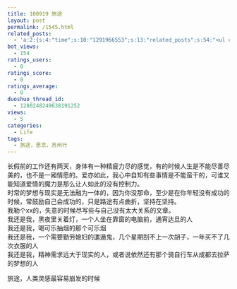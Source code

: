 ```yaml
---
title: 100919 旅途
layout: post
permalink: /1545.html
related_posts:
  - 'a:2:{s:4:"time";s:10:"1291966553";s:13:"related_posts";s:54:"<ul class="related_post"><li>No Related Post</li></ul>";}'
bot_views:
  - 154
ratings_users:
  - 0
ratings_score:
  - 0
ratings_average:
  - 0
duoshuo_thread_id:
  - 1280248249638191252
views:
  - 5
categories:
  - Life
tags:
  - 旅途，思念，苏州行
---
```

长假前的工作还有两天，身体有一种精疲力尽的感觉，有的时候人生是不能尽善尽美的，也不是一厢情愿的。爱亦如此，我心中自知有些事情是不能蛮干的，可谁又能知道爱情的魔力是那么让人如此的没有控制力。  
时常的梦想与现实是无法融为一体的，因为你没那命，至少是在你年轻没有成功的时候，常鼓励自己会成功的，只是路途有点曲折，坚持在坚持。  
我勒个xx的，失意的时候尽写些与自己没有太大关系的文章。  
我还是我，黑夜里关着灯，一个人坐在靠窗的电脑前，通宵达旦的人  
我还是我，喝可乐抽烟的那个可乐烟  
我还是我，一个需要勤劳媳妇的邋遢鬼，几个星期刮不上一次胡子，一年买不了几次衣服的人  
我还是我，精神需求远大于现实的人，或者说依然还有那个骑自行车从成都去拉萨的梦想的人

旅途，人类灵感最容易崩发的时候

[<img src="http://www.80aj.com/wp-content/uploads/2010/09/l_1600_1200_EA2E5454-8809-4FB4-86C5-73BA13F8AD2C.jpeg" alt="" class="alignnone size-full" />][1]

 [1]: http://www.80aj.com/wp-content/uploads/2010/09/l_1600_1200_EA2E5454-8809-4FB4-86C5-73BA13F8AD2C.jpeg